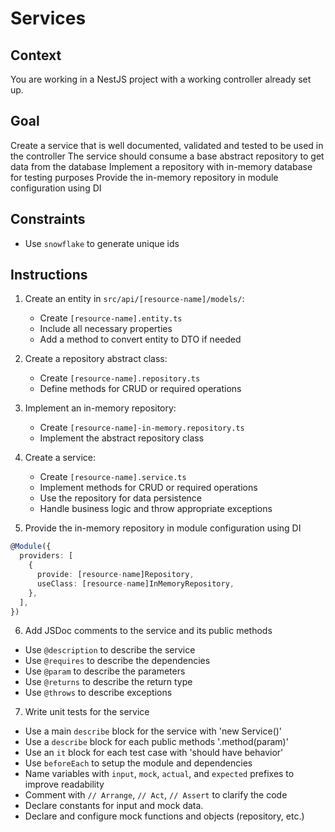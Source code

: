 # Services

## Context

You are working in a NestJS project with a working controller already set up.

## Goal

Create a service that is well documented, validated and tested to be used in the controller
The service should consume a base abstract repository to get data from the database
Implement a repository with in-memory database for testing purposes
Provide the in-memory repository in module configuration using DI

## Constraints

- Use `snowflake` to generate unique ids

## Instructions

1. Create an entity in `src/api/[resource-name]/models/`:

   - Create `[resource-name].entity.ts`
   - Include all necessary properties
   - Add a method to convert entity to DTO if needed

2. Create a repository abstract class:

   - Create `[resource-name].repository.ts`
   - Define methods for CRUD or required operations

3. Implement an in-memory repository:

   - Create `[resource-name]-in-memory.repository.ts`
   - Implement the abstract repository class

4. Create a service:

   - Create `[resource-name].service.ts`
   - Implement methods for CRUD or required operations
   - Use the repository for data persistence
   - Handle business logic and throw appropriate exceptions

5. Provide the in-memory repository in module configuration using DI

```typescript
@Module({
  providers: [
    {
      provide: [resource-name]Repository,
      useClass: [resource-name]InMemoryRepository,
    },
  ],
})
```

6. Add JSDoc comments to the service and its public methods

- Use `@description` to describe the service
- Use `@requires` to describe the dependencies
- Use `@param` to describe the parameters
- Use `@returns` to describe the return type
- Use `@throws` to describe exceptions

7. Write unit tests for the service

- Use a main `describe` block for the service with 'new Service()'
- Use a `describe` block for each public methods '.method(param)'
- Use an `it` block for each test case with 'should have behavior'
- Use `beforeEach` to setup the module and dependencies
- Name variables with `input`, `mock`, `actual`, and `expected` prefixes to improve readability
- Comment with `// Arrange`, `// Act`, `// Assert` to clarify the code
- Declare constants for input and mock data.
- Declare and configure mock functions and objects (repository, etc.)
